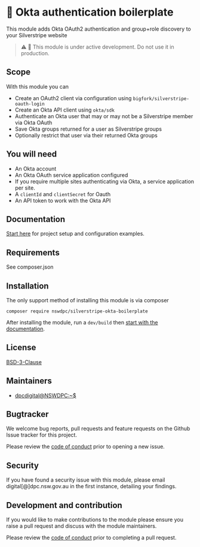 # 🧪 Okta authentication boilerplate

This module adds Okta OAuth2 authentication and group+role discovery to your Silverstripe website

> :warning: 🧪 This module is under active development. Do not use it in production.

## Scope

With this module you can

+ Create an OAuth2 client via configuration using `bigfork/silverstripe-oauth-login`
+ Create an Okta API client using `okta/sdk`
+ Authenticate an Okta user that may or may not be a Silverstripe member via Okta OAuth
+ Save Okta groups returned for a user as Silverstripe groups
+ Optionally restrict that user via their returned Okta groups

## You will need

+ An Okta account
+ An Okta OAuth service application configured
+ If you require multiple sites authenticating via Okta, a service application per site.
+ A `clientId` and `clientSecret` for Oauth
+ An API token to work with the Okta API


## Documentation

[Start here](./docs/en/001_index.md) for project setup and configuration examples.

## Requirements

See composer.json

## Installation

The only support method of installing this module is via composer

```shell
composer require nswdpc/silverstripe-okta-boilerplate
```
After installing the module, run a `dev/build` then [start with the documentation](./docs/en/001_index.md).

## License

[BSD-3-Clause](./LICENSE.md)

## Maintainers

+ [dpcdigital@NSWDPC:~$](https://dpc.nsw.gov.au)

## Bugtracker

We welcome bug reports, pull requests and feature requests on the Github Issue tracker for this project.

Please review the [code of conduct](./code-of-conduct.md) prior to opening a new issue.

## Security

If you have found a security issue with this module, please email digital[@]dpc.nsw.gov.au in the first instance, detailing your findings.

## Development and contribution

If you would like to make contributions to the module please ensure you raise a pull request and discuss with the module maintainers.

Please review the [code of conduct](./code-of-conduct.md) prior to completing a pull request.
